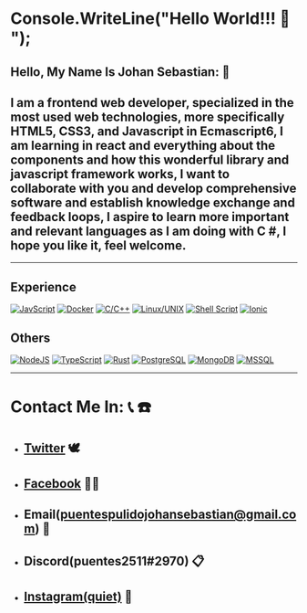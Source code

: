 # **Console.WriteLine("Hello World!!! :wave: ");**

## **Hello, My Name Is Johan Sebastian:** :monocle_face:  
## I am a frontend web developer, specialized in the most used web technologies, more specifically HTML5, CSS3, and Javascript in Ecmascript6, I am learning in react and everything about the components and how this wonderful library and javascript framework works, I want to collaborate with you and develop comprehensive software and establish knowledge exchange and feedback loops, I aspire to learn more important and relevant languages as I am doing with C #, I hope you like it, feel welcome.
***

## **Experience**
[![JavScript](https://img.shields.io/badge/JavaScript-✓-brightgreen.svg?style=flat&logo=JavaScript&labelColor=black)](https://developer.mozilla.org/es/docs/Web/JavaScript)
[![Docker](https://img.shields.io/badge/Docker-✓-brightgreen.svg?style=flat&logo=docker&labelColor=black)](https://docker.com)
[![C/C++](https://img.shields.io/badge/C/C++-✓-brightgreen.svg?style=flat&logo=C&labelColor=black)](https://www.programiz.com/c-programming)
[![Linux/UNIX](https://img.shields.io/badge/Gnu/Linux-✓-brightgreen.svg?style=flat&logo=linux&labelColor=black)](https://linuxfoundation.org/)
[![Shell Script](https://img.shields.io/badge/ShellScript-✓-brightgreen.svg?style=flat&logo=shell&labelColor=black)](https://www.shellscript.sh/)
[![Ionic](https://img.shields.io/badge/Ionic-✓-brightgreen.svg?style=flat&logo=ionic&labelColor=black)](https://ionicframework.com/)

## **Others**
[![NodeJS](https://img.shields.io/badge/NodeJS-✓-brightgreen.svg?style=flat&logo=Node.js&labelColor=black)](https://nodejs.org)
[![TypeScript](https://img.shields.io/badge/TypeScript-✓-brightgreen.svg?style=flat&logo=TypeScript&labelColor=black)](https://www.typescriptlang.org/)
[![Rust](https://img.shields.io/badge/Rust-✓-brightgreen.svg?style=flat&logo=Rust&labelColor=black)](https://www.rust-lang.org/)
[![PostgreSQL](https://img.shields.io/badge/PosgreSQL-✓-brightgreen.svg?style=flat&logo=PostgreSQL&labelColor=black)](https://www.postgresql.org/)
[![MongoDB](https://img.shields.io/badge/MongoDB-✓-brightgreen.svg?style=flat&logo=MongoDB&labelColor=black)](https://mongodb.com)
[![MSSQL](https://img.shields.io/badge/MsSQL-✓-brightgreen.svg?style=flat&logo=MicrosoftSQLServer&labelColor=black)](https://www.microsoft.com/es-es/sql-server/sql-server-downloads)
***

# **Contact Me In:** :telephone_receiver:  :telephone:
- ## **[Twitter](https://twitter.com/puentes_pulido)** :dove:
- ## **[Facebook](https://www.facebook.com/sebastian.puentespulido/)** :man_technologist:
- ## **Email(puentespulidojohansebastian@gmail.com)** :vibration_mode:
- ## **Discord(puentes2511#2970)** :clipboard:
- ## **[Instagram(quiet)](https://www.instagram.com/sebastianpuentespulido/)** :camera_flash:

